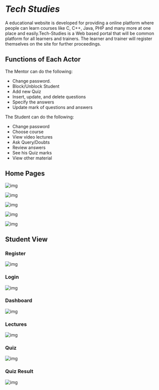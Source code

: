 # *Tech Studies*
A educational website is developed for providing a online platform where people can learn courses like C, C++, Java,
PHP and many more at one place and easily.Tech-Studies is a Web based portal that will be common platform for all learners and trainers. The learner and trainer will register themselves on the site for further proceedings.

## Functions of Each Actor 

The Mentor can  do the following:
*	Change password.
*	Block/Unblock Student
*	Add new Quiz
*	Insert, update, and delete questions
*	Specify the answers
*	Update mark of questions and answers

The Student can  do the following:
*	Change password
*	Choose course
*	View video lectures
*	Ask Query/Doubts
*	Review answers
*	See his Quiz marks
*	View other material

## Home Pages

![img](/project_images/Screenshot17.png)

![img](/project_images/Screenshot18.png)

![img](/project_images/Screenshot19.png)

![img](/project_images/Screenshot20.png)

![img](/project_images/Screenshot21.png)

## Student View

### Register

![img](/project_images/Screenshot22.png)


### Login 

![img](/project_images/Screenshot23.png)

### Dashboard

![img](/project_images/Screenshot25.png)

### Lectures

![img](/project_images/Screenshot26.png)

### Quiz

![img](/project_images/Screenshot27.png)

### Quiz Result

![img](/project_images/Screenshot28.png)


